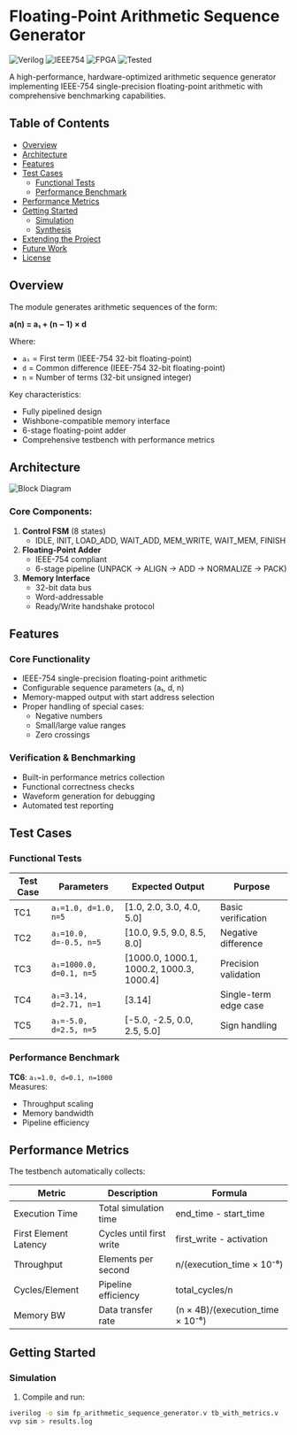 # Floating-Point Arithmetic Sequence Generator

![Verilog](https://img.shields.io/badge/Verilog-HDL-blue) 
![IEEE754](https://img.shields.io/badge/IEEE-754-green)
![FPGA](https://img.shields.io/badge/FPGA-Compatible-orange)
![Tested](https://img.shields.io/badge/Tested-6_Cases-success)

A high-performance, hardware-optimized arithmetic sequence generator implementing IEEE-754 single-precision floating-point arithmetic with comprehensive benchmarking capabilities.

## Table of Contents
- [Overview](#overview)
- [Architecture](#architecture)
- [Features](#features)
- [Test Cases](#test-cases)
  - [Functional Tests](#functional-tests)
  - [Performance Benchmark](#performance-benchmark)
- [Performance Metrics](#performance-metrics)
- [Getting Started](#getting-started)
  - [Simulation](#simulation)
  - [Synthesis](#synthesis)
- [Extending the Project](#extending-the-project)
- [Future Work](#future-work)
- [License](#license)

## Overview

The module generates arithmetic sequences of the form:

**a(n) = a₁ + (n − 1) × d**

Where:
- `a₁` = First term (IEEE-754 32-bit floating-point)
- `d` = Common difference (IEEE-754 32-bit floating-point)
- `n` = Number of terms (32-bit unsigned integer)

Key characteristics:
- Fully pipelined design
- Wishbone-compatible memory interface
- 6-stage floating-point adder
- Comprehensive testbench with performance metrics

## Architecture

![Block Diagram](https://i.imgur.com/JQ6G8vD.png)

### Core Components:
1. **Control FSM** (8 states)
   - IDLE, INIT, LOAD_ADD, WAIT_ADD, MEM_WRITE, WAIT_MEM, FINISH
2. **Floating-Point Adder**
   - IEEE-754 compliant
   - 6-stage pipeline (UNPACK → ALIGN → ADD → NORMALIZE → PACK)
3. **Memory Interface**
   - 32-bit data bus
   - Word-addressable
   - Ready/Write handshake protocol

## Features

### Core Functionality
- IEEE-754 single-precision floating-point arithmetic
- Configurable sequence parameters (a₁, d, n)
- Memory-mapped output with start address selection
- Proper handling of special cases:
  - Negative numbers
  - Small/large value ranges
  - Zero crossings

### Verification & Benchmarking
- Built-in performance metrics collection
- Functional correctness checks
- Waveform generation for debugging
- Automated test reporting

## Test Cases

### Functional Tests

| Test Case | Parameters | Expected Output | Purpose |
|-----------|------------|-----------------|---------|
| TC1 | `a₁=1.0, d=1.0, n=5` | [1.0, 2.0, 3.0, 4.0, 5.0] | Basic verification |
| TC2 | `a₁=10.0, d=-0.5, n=5` | [10.0, 9.5, 9.0, 8.5, 8.0] | Negative difference |
| TC3 | `a₁=1000.0, d=0.1, n=5` | [1000.0, 1000.1, 1000.2, 1000.3, 1000.4] | Precision validation |
| TC4 | `a₁=3.14, d=2.71, n=1` | [3.14] | Single-term edge case |
| TC5 | `a₁=-5.0, d=2.5, n=5` | [-5.0, -2.5, 0.0, 2.5, 5.0] | Sign handling |

### Performance Benchmark
**TC6**: `a₁=1.0, d=0.1, n=1000`  
Measures:
- Throughput scaling
- Memory bandwidth
- Pipeline efficiency

## Performance Metrics

The testbench automatically collects:

| Metric | Description | Formula |
|--------|-------------|---------|
| Execution Time | Total simulation time | end_time - start_time |
| First Element Latency | Cycles until first write | first_write - activation |
| Throughput | Elements per second | n/(execution_time × 10⁻⁶) |
| Cycles/Element | Pipeline efficiency | total_cycles/n |
| Memory BW | Data transfer rate | (n × 4B)/(execution_time × 10⁻⁶) |

## Getting Started

### Simulation

1. Compile and run:
```bash
iverilog -o sim fp_arithmetic_sequence_generator.v tb_with_metrics.v
vvp sim > results.log
